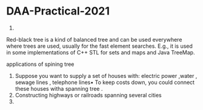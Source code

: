 # DAA-Practical-2021

1.
Red-black tree is a kind of balanced tree and can be used everywhere where trees are used, usually for the fast element searches. E.g., it is used in some implementations of C++ STL  for sets and maps  and Java TreeMap.



applications of spining tree 
1. Suppose you want to supply a set of houses with: electric power ,water , sewage lines , telephone lines• To keep costs down, you could connect these houses witha spanning tree .
2.  Constructing highways or railroads spanning several cities
3.  
